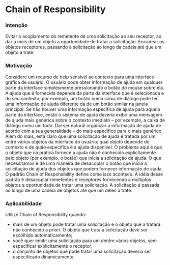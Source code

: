 # Chain of Responsibility

### Intenção
Evitar o acoplamento do remetente de uma solicitação ao seu receptor, ao dar a mais de um objeto a oportunidade de tratar a solicitação. Encadear os objetos receptores, passando a solicitação ao longo da cadeia até que um objeto a trate.

### Motivação
Considere um recurso de help sensível ao contexto para uma interface gráfica de usuário. O usuário pode obter informação de ajuda em qualquer parte da interface simplesmente pressionando o botão do mouse sobre ela. A ajuda que é fornecida depende da parte da interface que é selecionada e do seu contexto; por exemplo, um botão numa caixa de diálogo pode ter uma informação de ajuda diferente da de um botão similar na janela principal. Se não houver uma informação específica de ajuda para aquela parte da interface, então o sistema de ajuda deveria exibir uma mensagem de ajuda mais genérica sobre o contexto imediato – por exemplo, a caixa de diálogo como um todo. 
Daí ser natural organizar a informação de ajuda de acordo com a sua generalidade – do mais específico para o mais genérico. Além do mais, está claro que uma solicitação de ajuda é tratada por um entre vários objetos da interface do usuário; qual objeto depende do contexto e de quão específica é a ajuda disponível. 
O problema aqui é que o objeto que na prática fornece a ajuda não é conhecido explicitamente pelo objeto (por exemplo, o botão) que inicia a solicitação de ajuda. O que necessitamos é de uma maneira de desacoplar o botão que inicia a solicitação de ajuda dos objetos que podem fornecer informação de ajuda. O padrão Chain of Responsibility define como isso acontece.
A idéia desse padrão é desacoplar remetentes e receptores fornecendo a múltiplos objetos a oportunidade de tratar uma solicitação. A solicitação é passada ao longo de uma cadeia de objetos até que um deles a trate.

### Aplicabilidade
Utilize Chain of Responsibility quando:
- mais de um objeto pode tratar uma solicitação e o objeto que a tratará não conhecido a priori. O objeto que trata a solicitação deve ser escolhido automaticamente; 
- você quer emitir uma solicitação para um dentre vários objetos, sem especificar explicitamente o receptor; 
- o conjunto de objetos que pode tratar uma solicitação deveria ser especificado dinamicamente.
